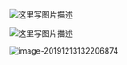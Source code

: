 ![这里写图片描述](http://www.freesion.com/images/8/56ecade635e24409f6b590f673355368.png)

![这里写图片描述](http://www.freesion.com/images/961/4ccc9b36a094854c1b9649d728277969.png)

![image-20191213132206874](D:\大三上\人工智能导论\实验3\AI_lab3\image-20191213132206874.png)